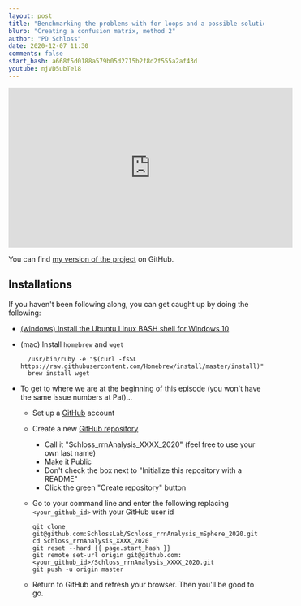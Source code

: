```yaml
---
layout: post
title: "Benchmarking the problems with for loops and a possible solution"
blurb: "Creating a confusion matrix, method 2"
author: "PD Schloss"
date: 2020-12-07 11:30
comments: false
start_hash: a668f5d0188a579b05d2715b2f8d2f555a2af43d
youtube: njVD5ubTel8
---
```


<iframe style="margin: 0 auto;display:block;" width="560" height="315" src="https://www.youtube.com/embed/{{ page.youtube }}" frameborder="0" allow="accelerometer; autoplay; encrypted-media; gyroscope; picture-in-picture" allowfullscreen></iframe>

You can find [my version of the project](https://github.com/SchlossLab/Schloss_rrnAnalysis_mSphere_2020) on GitHub.


## Installations

If you haven't been following along, you can get caught up by doing the following:

* [(windows) Install the Ubuntu Linux BASH shell for Windows 10](https://itsfoss.com/install-bash-on-windows/)
* (mac) Install `homebrew` and `wget`
  ```
	/usr/bin/ruby -e "$(curl -fsSL https://raw.githubusercontent.com/Homebrew/install/master/install)"
	brew install wget
	```

* To get to where we are at the beginning of this episode (you won't have the same issue numbers at Pat)...
  - Set up a [GitHub](https://www.github.com) account
  - Create a new [GitHub repository](https://github.com/new)
    - Call it "Schloss_rrnAnalysis_XXXX_2020" (feel free to use your own last name)
    - Make it Public
    - Don't check the box next to "Initialize this repository with a README"
    - Click the green "Create repository" button
  - Go to your command line and enter the following replacing `<your_github_id>` with your GitHub user id

		git clone git@github.com:SchlossLab/Schloss_rrnAnalysis_mSphere_2020.git
		cd Schloss_rrnAnalysis_XXXX_2020
		git reset --hard {{ page.start_hash }}
		git remote set-url origin git@github.com:<your_github_id>/Schloss_rrnAnalysis_XXXX_2020.git
		git push -u origin master

  - Return to GitHub and refresh your browser. Then you'll be good to go.
